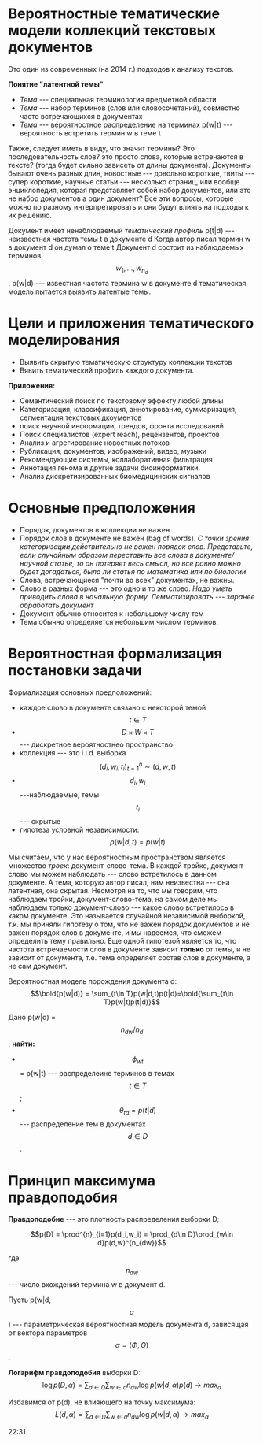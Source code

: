 # Вероятностные тематические модели коллекций текстовых документов

 Это один из современных (на 2014 г.) подходов к анализу текстов. 
 
 **Понятие "латентной темы"**
 * *Тема* --- специальная терминология предметной области
 * *Тема* --- набор терминов (слов или словосочетаний), совместно часто встречающихся в документах
 * *Тема* --- вероятностное распределение на терминах p(w|t) --- вероятность встретить термин w в теме t
 
Также, следует иметь в виду, что значит термины? Это последовательность слов? это просто слова, которые встречаются в тексте? (тогда будет сильно зависеть от длины документа). Документы бывают очень разных длин, новостные --- довольно короткие, твиты --- супер короткие, научные статьи --- несколько страниц, или вообще энциклопедия, которая представляет собой набор документов, или это не набор документов а один документ? Все эти вопросы, которые можно по разному интерпретировать и они будут влиять на подходы к их решению.

 Документ имеет ненаблюдаемый *тематический профиль* p(t|d) --- неизвестная частота темы t в документе d
Когда автор писал термин w в документ d он думал о теме t
Документ d состоит из наблюдаемых терминов $$w_1,...,w_{n_d}$$, p(w|d) --- известная частота термина w в документе d
тематическая модель пытается выявить латентые темы. 

# Цели и приложения тематического моделирования

* Выявить скрытую тематическую структуру коллекции текстов
* Вявить тематический профиль каждого документа.
 
**Приложения:**
* Семантический поиск по текстовому эффекту любой длины
* Категоризация, классификация, аннотирование, суммаризация, сегментация текстовых дкоументов
* поиск научной информации, трендов, фронта исследований
* Поиск специалистов (expert reach), рецензентов, проектов
* Анализ и агрегирование новостных потоков
* Рубликация, документов, изображений, видео, музыки
* Рекомендующие системы, коллаборативная фильтрация
* Аннотация генома и другие задачи биоинформатики.
* Анализ дискретизированных биомедицинских сигналов

# Основные предположения

* Порядок, документов в коллекции не важен
* Порядок слов в документе не важен (bag of words). *С точки зрения категоризации действительно не важен порядок слов. Представьте, если случайным образом переставить все слова в документе/научной статье, то он потеряет весь смысл, но все равно можно будет догадаться, была ли статья по математика или по биологии*
* Слова, встречающиеся "почти во всех" документах, не важны. 
* Слово в разных форма --- это одно и то же слово. *Надо уметь приводить слова в начальную форму. Лемматизировать --- заранее обработать документ*
* Документ обычно относится к небольшому числу тем
* Тема обычно определяется небольшим числом терминов.


# Вероятностная формализация постановки задачи

Формализация основных предположений:
* каждое слово в документе связано с некоторой темой $$t\in T$$
* $$D\times W\times T$$ --- дискретное вероятностнео пространство
* коллекция --- это i.i.d. выборка $$(d_i,w_i,t_i)^{n}_{t=1}\sim(d,w,t)$$
* $$d_i,w_i$$ ---наблюдаемые, темы $$t_i$$ --- скрытые
* гипотеза условной независимости: $$p(w|d,t) = p(w|t)$$

Мы считаем, что у нас вероятностным пространством является множество *троек*: документ-слово-тема. В каждой тройке, документ-слово мы можем наблюдать --- слово встретилось в данном документе. А тема, которую автор писал, нам неизвестна --- она латентная, она скрытая. Несмотря на то, что мы говорим, что наблюдаем тройки, документ-слово-тема, на самом деле мы наблюдаем только документ-слово --- какое слово встретилось в каком документе. Это называется случайной независимой выборкой, т.к. мы приняли гипотезу о том, что не важен порядок документов и не важен порядок слов в документе, и мы надеемся, что сможем определить тему правильно. Еще одной гипотезой является то, что частота встречаемости слов в документе зависит **только** от темы, и не зависит от документа, т.е. тема определяет состав слов в документе, а не сам документ. 


Вероятностная модель порождения документа d:
$$\bold{p(w|d)} = \sum_{t\in T}p(w|d,t)p(t|d)=\bold{\sum_{t\in T}p(w|t)p(t|d)}$$

Дано p(w|d) = $$n_{dw}/n_d$$, **найти:**
* $$\phi_{wt}$$ = p(w|t) --- распределеине терминов в темах $$t\in T$$;
* $$\theta_{td}=p(t|d)$$ --- распределение тем в документах $$d\in D$$.
 

# Принцип максимума правдоподобия

**Правдоподобие** --- это плотность распределения выборки D;

$$p(D) = \prod^{n}_{i=1}p(d_i,w_i) = \prod_{d\in D}\prod_{w\in d}p(d,w)^{n_{dw}}$$

где $$n_{dw}$$ --- число вхождений термина w в документ d. 

Пусть p(w|d,$$\alpha$$) --- параметрическая вероятностная модель документа d, зависящая от вектора параметров $$\alpha = (\Phi, \Theta)$$. 

**Логарифм правдоподобия** выборки D:
$$\log{p(D,\alpha)}=\sum_{d\in D}\sum_{w\in d}n_{dw}\log{p(w|d,\alpha)p(d)}\rightarrow max_{\alpha}$$

Избавимся от p(d), не влияющего на точку максимума: 
$$L(d,\alpha)=\sum_{d\in D}\sum_{w\in d}n_{dw}\log{p(w|d,\alpha)}\rightarrow max_{\alpha}$$







22:31













